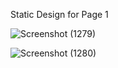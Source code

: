 Static Design for Page 1

![Screenshot (1279)](https://github.com/rhymasharma/MoRTH-Website-Redesign-Project/assets/109433019/c39bd6a1-2819-4d2f-bcf3-fbc0ce3d5396)

![Screenshot (1280)](https://github.com/rhymasharma/MoRTH-Website-Redesign-Project/assets/109433019/cc8ef6fc-141a-4f63-b212-05f836b377aa)
